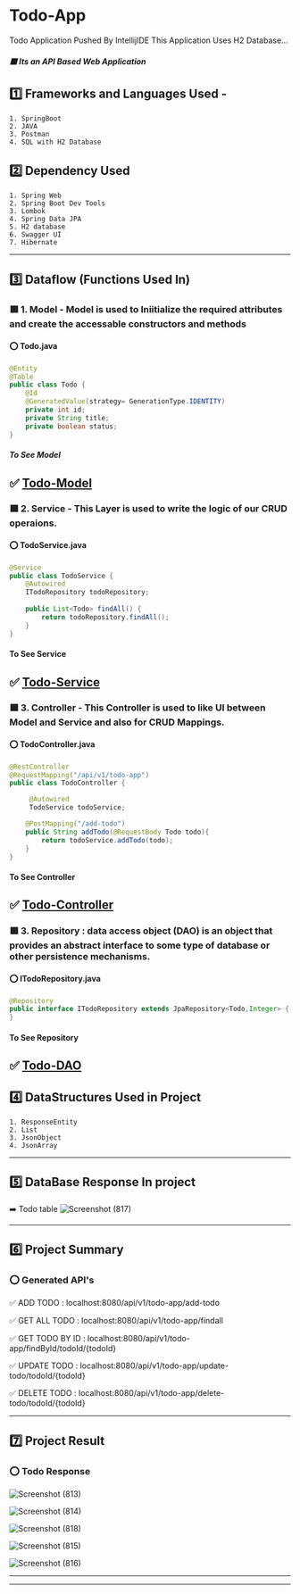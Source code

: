 # Todo-App
Todo Application Pushed By IntellijIDE
This Application Uses H2 Database...
##### :purple_square: Its an API Based Web Application
## :one: Frameworks and Languages Used -
    1. SpringBoot
    2. JAVA
    3. Postman
    4. SQL with H2 Database
    
## :two: Dependency Used
    1. Spring Web
    2. Spring Boot Dev Tools
    3. Lombok
    4. Spring Data JPA
    5. H2 database
    6. Swagger UI
    7. Hibernate
-----------------------------------------------------------------------------------------------------------------------------------------------------------------------
## :three: Dataflow (Functions Used In)
### :purple_square: 1. Model - Model is used to Iniitialize the required attributes and create the accessable constructors and methods
#### :o: Todo.java
```java
@Entity
@Table
public class Todo {
    @Id
    @GeneratedValue(strategy= GenerationType.IDENTITY)
    private int id;
    private String title;
    private boolean status;
}
```

##### To See Model
:white_check_mark: [Todo-Model](https://github.com/Anushri-glitch/Todo-App/tree/master/src/main/java/com/example/todo/model)
-----------------------------------------------------------------------------------------------------------------------------------------------------------------------

### :purple_square: 2. Service - This Layer is used to write the logic of our CRUD operaions.
#### :o: TodoService.java
```java
@Service
public class TodoService {
    @Autowired
    ITodoRepository todoRepository;
    
    public List<Todo> findAll() {
        return todoRepository.findAll();
    }
}
```

#### To See Service
:white_check_mark: [Todo-Service](https://github.com/Anushri-glitch/Todo-App/tree/master/src/main/java/com/example/todo/service)
----------------------------------------------------------------------------------------------------------------------------------------------------

### :purple_square: 3. Controller - This Controller is used to like UI between Model and Service and also for CRUD Mappings.
#### :o: TodoController.java
```java
@RestController
@RequestMapping("/api/v1/todo-app")
public class TodoController {

     @Autowired
     TodoService todoService;

    @PostMapping("/add-todo")
    public String addTodo(@RequestBody Todo todo){
        return todoService.addTodo(todo);
    }
}
```

#### To See Controller
:white_check_mark: [Todo-Controller](https://github.com/Anushri-glitch/Todo-App/tree/master/src/main/java/com/example/todo/controller)
-----------------------------------------------------------------------------------------------------------------------------------------------------------------------
### :purple_square: 3. Repository : data access object (DAO) is an object that provides an abstract interface to some type of database or other persistence mechanisms.
#### :o: ITodoRepository.java
```java
@Repository
public interface ITodoRepository extends JpaRepository<Todo,Integer> {
}
```

#### To See Repository
:white_check_mark: [Todo-DAO](https://github.com/Anushri-glitch/Todo-App/tree/master/src/main/java/com/example/todo/Repository)
-------------------------------------------------------------------------------------------------------------------------------------------------------

## :four: DataStructures Used in Project
    1. ResponseEntity
    2. List
    3. JsonObject
    4. JsonArray
-------------------------------------------------------------------------------------------------------------------------------------------------------
## :five: DataBase Response In project

:arrow_right: Todo table
![Screenshot (817)](https://github.com/Anushri-glitch/Todo-App/assets/47708011/6d5feb1f-291c-4af7-b7d3-94d3dc4279b0)

----------------------------------------------------------------------------------------------------------------------------------------------------------
## :six: Project Summary
### :o: Generated API's

:white_check_mark: ADD TODO : localhost:8080/api/v1/todo-app/add-todo

:white_check_mark: GET ALL TODO : localhost:8080/api/v1/todo-app/findall

:white_check_mark: GET TODO BY ID : localhost:8080/api/v1/todo-app/findById/todoId/{todoId}

:white_check_mark: UPDATE TODO : localhost:8080/api/v1/todo-app/update-todo/todoId/{todoId}

:white_check_mark: DELETE TODO : localhost:8080/api/v1/todo-app/delete-todo/todoId/{todoId}

--------------------------------------------------------------------------------------------------------------------------------------------------

## :seven: Project Result
### :o: Todo Response

![Screenshot (813)](https://github.com/Anushri-glitch/Todo-App/assets/47708011/d861f3ab-5252-4fe9-999a-adcd32edbab3)

![Screenshot (814)](https://github.com/Anushri-glitch/Todo-App/assets/47708011/c2a2dac8-1dba-422d-8ab4-f4cd8ca453b8)

![Screenshot (818)](https://github.com/Anushri-glitch/Todo-App/assets/47708011/6ec25a4b-f231-41f6-911d-acfe86976779)

![Screenshot (815)](https://github.com/Anushri-glitch/Todo-App/assets/47708011/41760f8d-7af1-41ab-b098-f40ab35515b8)

![Screenshot (816)](https://github.com/Anushri-glitch/Todo-App/assets/47708011/76f04433-e533-4c7e-9b5a-5fd11269d50a)

-----------------------------------------------------------------------------------------------------------------------------------------------------


----------------------------------------------------------------------------------------------------------------------------------------------------------



